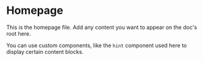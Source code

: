 # Homepage

This is the homepage file. Add any content you want to appear on the doc's root here.

<hint type="info">
You can use custom components, like the <code>hint</code> component used here to display
certain content blocks.
</hint>